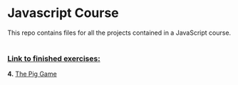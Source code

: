 # Javascript Course

This repo contains files for all the projects contained in a JavaScript course.
</br></br>

<h3><u>Link to finished exercises:</u></h3>

**4.** [The Pig Game](https://gatortest.tk/jscourse/thepiggame/)
